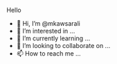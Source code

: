 Hello
- 👋 Hi, I’m @mkawsarali
- 👀 I’m interested in ...
- 🌱 I’m currently learning ...
- 💞️ I’m looking to collaborate on ...
- 📫 How to reach me ...

<!---
mkawsarali/mkawsarali is a ✨ special ✨ repository because its `README.md` (this file) appears on your GitHub profile.
You can click the Preview link to take a look at your changes.
--->
